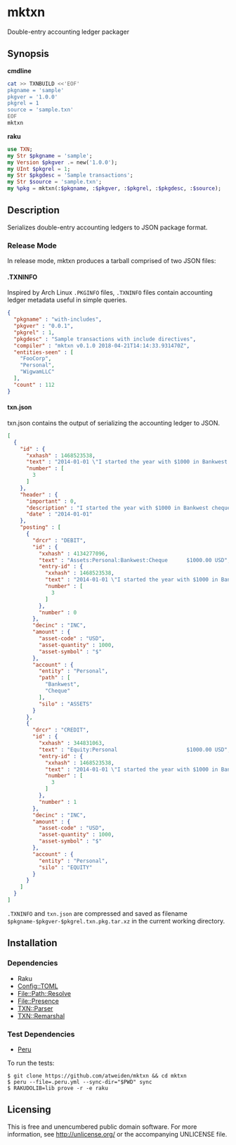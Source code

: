 # mktxn

Double-entry accounting ledger packager


## Synopsis

**cmdline**

```sh
cat >> TXNBUILD <<'EOF'
pkgname = 'sample'
pkgver = '1.0.0'
pkgrel = 1
source = 'sample.txn'
EOF
mktxn
```

**raku**

```raku
use TXN;
my Str $pkgname = 'sample';
my Version $pkgver .= new('1.0.0');
my UInt $pkgrel = 1;
my Str $pkgdesc = 'Sample transactions';
my Str $source = 'sample.txn';
my %pkg = mktxn(:$pkgname, :$pkgver, :$pkgrel, :$pkgdesc, :$source);
```


## Description

Serializes double-entry accounting ledgers to JSON package format.

### Release Mode

In release mode, mktxn produces a tarball comprised of two JSON files:

#### .TXNINFO

Inspired by Arch Linux `.PKGINFO` files, `.TXNINFO` files contain
accounting ledger metadata useful in simple queries.

```json
{
  "pkgname" : "with-includes",
  "pkgver" : "0.0.1",
  "pkgrel" : 1,
  "pkgdesc" : "Sample transactions with include directives",
  "compiler" : "mktxn v0.1.0 2018-04-21T14:14:33.931470Z",
  "entities-seen" : [
    "FooCorp",
    "Personal",
    "WigwamLLC"
  ],
  "count" : 112
}
```

#### txn.json

txn.json contains the output of serializing the accounting ledger to JSON.

```json
[
  {
    "id" : {
      "xxhash" : 1468523538,
      "text" : "2014-01-01 \"I started the year with $1000 in Bankwest cheque account\"\n  Assets:Personal:Bankwest:Cheque      $1000.00 USD\n  Equity:Personal                      $1000.00 USD",
      "number" : [
        3
      ]
    },
    "header" : {
      "important" : 0,
      "description" : "I started the year with $1000 in Bankwest cheque account",
      "date" : "2014-01-01"
    },
    "posting" : [
      {
        "drcr" : "DEBIT",
        "id" : {
          "xxhash" : 4134277096,
          "text" : "Assets:Personal:Bankwest:Cheque      $1000.00 USD",
          "entry-id" : {
            "xxhash" : 1468523538,
            "text" : "2014-01-01 \"I started the year with $1000 in Bankwest cheque account\"\n  Assets:Personal:Bankwest:Cheque      $1000.00 USD\n  Equity:Personal                      $1000.00 USD",
            "number" : [
              3
            ]
          },
          "number" : 0
        },
        "decinc" : "INC",
        "amount" : {
          "asset-code" : "USD",
          "asset-quantity" : 1000,
          "asset-symbol" : "$"
        },
        "account" : {
          "entity" : "Personal",
          "path" : [
            "Bankwest",
            "Cheque"
          ],
          "silo" : "ASSETS"
        }
      },
      {
        "drcr" : "CREDIT",
        "id" : {
          "xxhash" : 344831063,
          "text" : "Equity:Personal                      $1000.00 USD",
          "entry-id" : {
            "xxhash" : 1468523538,
            "text" : "2014-01-01 \"I started the year with $1000 in Bankwest cheque account\"\n  Assets:Personal:Bankwest:Cheque      $1000.00 USD\n  Equity:Personal                      $1000.00 USD",
            "number" : [
              3
            ]
          },
          "number" : 1
        },
        "decinc" : "INC",
        "amount" : {
          "asset-code" : "USD",
          "asset-quantity" : 1000,
          "asset-symbol" : "$"
        },
        "account" : {
          "entity" : "Personal",
          "silo" : "EQUITY"
        }
      }
    ]
  }
]
```

`.TXNINFO` and `txn.json` are compressed and saved as filename
`$pkgname-$pkgver-$pkgrel.txn.pkg.tar.xz` in the current working
directory.


## Installation

### Dependencies

- Raku
- [Config::TOML](https://github.com/atweiden/config-toml)
- [File::Path::Resolve](https://github.com/atweiden/file-path-resolve)
- [File::Presence](https://github.com/atweiden/file-presence)
- [TXN::Parser](https://github.com/atweiden/txn-parser)
- [TXN::Remarshal](https://github.com/atweiden/txn-remarshal)

### Test Dependencies

- [Peru](https://github.com/buildinspace/peru)

To run the tests:

```
$ git clone https://github.com/atweiden/mktxn && cd mktxn
$ peru --file=.peru.yml --sync-dir="$PWD" sync
$ RAKUDOLIB=lib prove -r -e raku
```


## Licensing

This is free and unencumbered public domain software. For more
information, see http://unlicense.org/ or the accompanying UNLICENSE file.

<!-- vim: set filetype=markdown foldmethod=marker foldlevel=0 nowrap: -->
